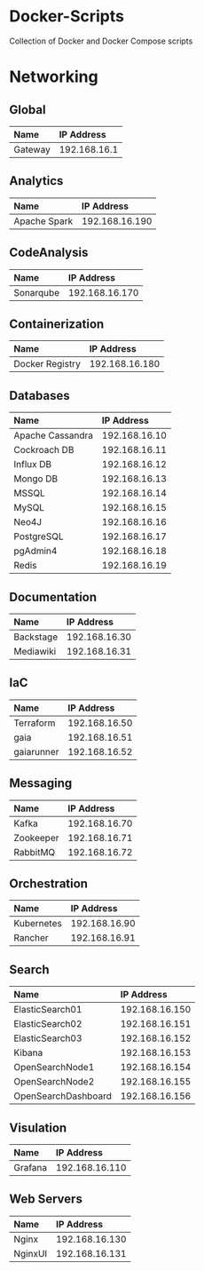 # Docker-Scripts
Collection of Docker and Docker Compose scripts

# Networking
## Global
|Name|IP Address|
|:----------|:----------|
|Gateway    | 192.168.16.1|

## Analytics
|Name|IP Address|
|:----------|:----------|
|Apache Spark| 192.168.16.190|


## CodeAnalysis
|Name|IP Address|
|:----------|:----------|
|Sonarqube| 192.168.16.170|

## Containerization
|Name|IP Address|
|:----------|:----------|
|Docker Registry| 192.168.16.180|

## Databases
|Name|IP Address|
|:----------|:----------|
|Apache Cassandra| 192.168.16.10|
|Cockroach DB| 192.168.16.11|
|Influx DB| 192.168.16.12|
|Mongo DB| 192.168.16.13|
|MSSQL| 192.168.16.14|
|MySQL| 192.168.16.15|
|Neo4J| 192.168.16.16|
|PostgreSQL| 192.168.16.17|
|pgAdmin4| 192.168.16.18|
|Redis| 192.168.16.19|

## Documentation
|Name|IP Address|
|:----------|:----------|
|Backstage| 192.168.16.30|
|Mediawiki| 192.168.16.31|

## IaC
|Name|IP Address|
|:----------|:----------|
|Terraform| 192.168.16.50|
|gaia| 192.168.16.51|
|gaiarunner| 192.168.16.52|

## Messaging
|Name|IP Address|
|:----------|:----------|
|Kafka| 192.168.16.70|
|Zookeeper| 192.168.16.71|
|RabbitMQ| 192.168.16.72|

## Orchestration
|Name|IP Address|
|:----------|:----------|
|Kubernetes| 192.168.16.90|
|Rancher| 192.168.16.91|

## Search
|Name|IP Address|
|:----------|:----------|
|ElasticSearch01| 192.168.16.150|
|ElasticSearch02| 192.168.16.151|
|ElasticSearch03| 192.168.16.152|
|Kibana| 192.168.16.153|
|OpenSearchNode1| 192.168.16.154|
|OpenSearchNode2| 192.168.16.155|
|OpenSearchDashboard| 192.168.16.156|

## Visulation
|Name|IP Address|
|:----------|:----------|
|Grafana| 192.168.16.110|

## Web Servers
|Name|IP Address|
|:----------|:----------|
|Nginx| 192.168.16.130|
|NginxUI| 192.168.16.131|
